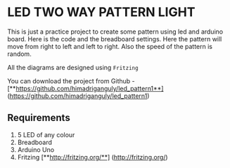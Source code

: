 # LED TWO WAY PATTERN LIGHT

This is just a practice project to create some pattern using led and arduino board. Here is the code and the breadboard settings. Here the pattern will move from right to left and left to right. Also the speed of the pattern is random. 

All the diagrams are designed using `Fritzing`

You can download the project from Github - [**https://github.com/himadriganguly/led_pattern1**] (https://github.com/himadriganguly/led_pattern1)

## Requirements

1. 5 LED of any colour
2. Breadboard
3. Arduino Uno
4. Fritzing [**http://fritzing.org/**] (http://fritzing.org/)
